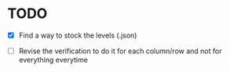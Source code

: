 # TODO

- [x] Find a way to stock the levels (.json) 

- [ ] Revise the verification to do it for each column/row and not for everything everytime